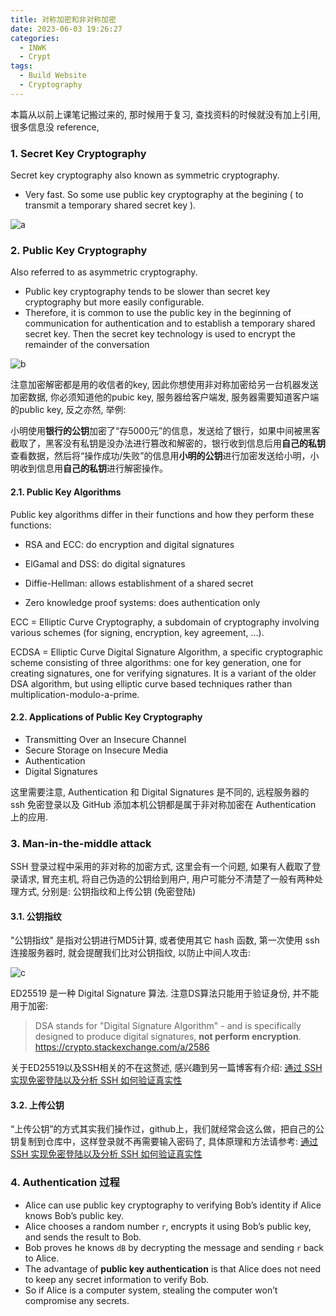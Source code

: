 ```yaml
---
title: 对称加密和非对称加密
date: 2023-06-03 19:26:27
categories:
  - INWK
  - Crypt
tags:
  - Build Website
  - Cryptography
---
```


本篇从以前上课笔记搬过来的, 那时候用于复习, 查找资料的时候就没有加上引用, 很多信息没 reference, 

### 1. Secret Key Cryptography

Secret key cryptography also known as symmetric cryptography.

- Very fast. So some use public key cryptography at the begining ( to transmit a temporary shared secret key ). 

![a](a.png)

### 2. Public Key Cryptography

Also referred to as asymmetric cryptography.

- Public key cryptography tends to be slower than secret key cryptography but more easily configurable.
- Therefore, it is common to use the public key in the beginning of communication for authentication and to establish a temporary shared secret key. Then the secret key technology is used to encrypt the remainder of the conversation

![b](b.png)

注意加密解密都是用的收信者的key, 因此你想使用非对称加密给另一台机器发送加密数据, 你必须知道他的pubic key, 服务器给客户端发, 服务器需要知道客户端的public key, 反之亦然, 举例:

小明使用**银行的公钥**加密了“存5000元”的信息，发送给了银行，如果中间被黑客截取了，黑客没有私钥是没办法进行篡改和解密的，银行收到信息后用**自己的私钥**查看数据，然后将“操作成功/失败”的信息用**小明的公钥**进行加密发送给小明，小明收到信息用**自己的私钥**进行解密操作。

#### 2.1. Public Key Algorithms

Public key algorithms differ in their functions and how they perform these functions:

- RSA and ECC: do encryption and digital signatures

- ElGamal and DSS: do digital signatures

- Diffie-Hellman: allows establishment of a shared secret 

- Zero knowledge proof systems: does authentication only

ECC = Elliptic Curve Cryptography, a subdomain of cryptography involving various schemes (for signing, encryption, key agreement, ...).

ECDSA = Elliptic Curve Digital Signature Algorithm, a specific cryptographic scheme consisting of three algorithms: one for key generation, one for creating signatures, one for verifying signatures. It is a variant of the older DSA algorithm, but using elliptic curve based techniques rather than multiplication-modulo-a-prime.

#### 2.2. Applications of Public Key Cryptography

- Transmitting Over an Insecure Channel 
- Secure Storage on Insecure Media
- Authentication
- Digital Signatures

这里需要注意, Authentication 和 Digital Signatures 是不同的, 远程服务器的 ssh 免密登录以及 GitHub 添加本机公钥都是属于非对称加密在 Authentication 上的应用. 

### 3. Man-in-the-middle attack

SSH 登录过程中采用的非对称的加密方式, 这里会有一个问题, 如果有人截取了登录请求, 冒充主机, 将自己伪造的公钥给到用户, 用户可能分不清楚了一般有两种处理方式, 分别是: 公钥指纹和上传公钥 (免密登陆)

#### 3.1. 公钥指纹

"公钥指纹" 是指对公钥进行MD5计算, 或者使用其它 hash 函数, 第一次使用 ssh 连接服务器时, 就会提醒我们比对公钥指纹, 以防止中间人攻击: 

![c](c.png)

ED25519 是一种 Digital Signature 算法. 注意DS算法只能用于验证身份, 并不能用于加密: 

> DSA stands for "Digital Signature Algorithm" - and is specifically designed to produce digital signatures, **not perform encryption**. https://crypto.stackexchange.com/a/2586

关于ED25519以及SSH相关的不在这赘述, 感兴趣到另一篇博客有介绍: [通过 SSH 实现免密登陆以及分析 SSH 如何验证真实性](https://davidzhu.xyz/2023/06/03/Other/ssh/)

#### 3.2. 上传公钥 

“上传公钥”的方式其实我们操作过，github上，我们就经常会这么做，把自己的公钥复制到仓库中，这样登录就不再需要输入密码了, 具体原理和方法请参考: [通过 SSH 实现免密登陆以及分析 SSH 如何验证真实性](https://davidzhu.xyz/2023/06/03/Other/ssh/)

### 4. Authentication 过程

- Alice can use public key cryptography to verifying Bob’s identity if Alice knows Bob’s public key.
- Alice chooses a random number `r`, encrypts it using Bob’s public key, and sends the result to Bob.
- Bob proves he knows `dB` by decrypting the message and sending `r` back to Alice.
- The advantage of **public key authentication** is that Alice does not need to keep any secret information to verify Bob.
- So if Alice is a computer system, stealing the computer won’t compromise any secrets.

